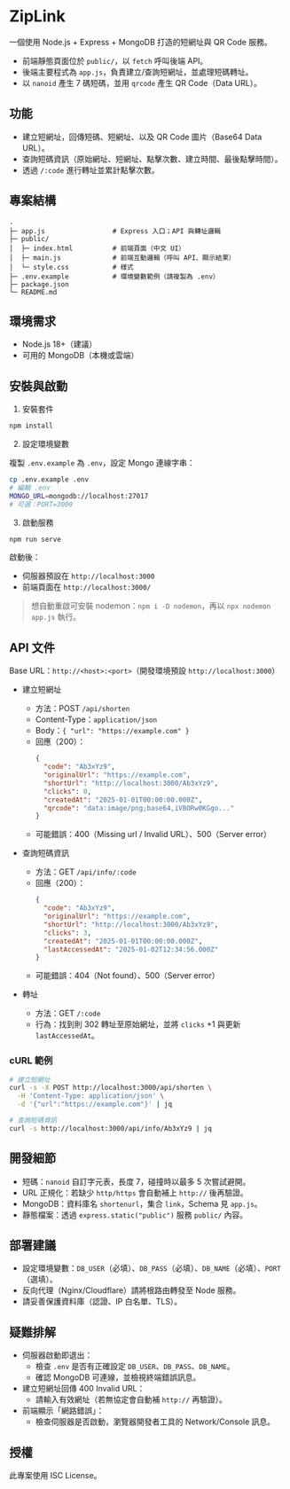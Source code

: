 # ZipLink

一個使用 Node.js + Express + MongoDB 打造的短網址與 QR Code 服務。

- 前端靜態頁面位於 `public/`，以 `fetch` 呼叫後端 API。
- 後端主要程式為 `app.js`，負責建立/查詢短網址，並處理短碼轉址。
- 以 `nanoid` 產生 7 碼短碼，並用 `qrcode` 產生 QR Code（Data URL）。

## 功能

- 建立短網址，回傳短碼、短網址、以及 QR Code 圖片（Base64 Data URL）。
- 查詢短碼資訊（原始網址、短網址、點擊次數、建立時間、最後點擊時間）。
- 透過 `/:code` 進行轉址並累計點擊次數。

## 專案結構

```
.
├─ app.js                 # Express 入口；API 與轉址邏輯
├─ public/
│  ├─ index.html          # 前端頁面（中文 UI）
│  ├─ main.js             # 前端互動邏輯（呼叫 API、顯示結果）
│  └─ style.css           # 樣式
├─ .env.example           # 環境變數範例（請複製為 .env）
├─ package.json
└─ README.md
```

## 環境需求

- Node.js 18+（建議）
- 可用的 MongoDB（本機或雲端）

## 安裝與啟動

1) 安裝套件

```bash
npm install
```

2) 設定環境變數

複製 `.env.example` 為 `.env`，設定 Mongo 連線字串：

```bash
cp .env.example .env
# 編輯 .env
MONGO_URL=mongodb://localhost:27017
# 可選：PORT=3000
```

3) 啟動服務

```bash
npm run serve
```

啟動後：
- 伺服器預設在 `http://localhost:3000`
- 前端頁面在 `http://localhost:3000/`

> 想自動重啟可安裝 nodemon：`npm i -D nodemon`，再以 `npx nodemon app.js` 執行。

## API 文件

Base URL：`http://<host>:<port>`（開發環境預設 `http://localhost:3000`）

- 建立短網址
  - 方法：POST `/api/shorten`
  - Content-Type：`application/json`
  - Body：`{ "url": "https://example.com" }`
  - 回應（200）：
    ```json
    {
      "code": "Ab3xYz9",
      "originalUrl": "https://example.com",
      "shortUrl": "http://localhost:3000/Ab3xYz9",
      "clicks": 0,
      "createdAt": "2025-01-01T00:00:00.000Z",
      "qrcode": "data:image/png;base64,iVBORw0KGgo..."
    }
    ```
  - 可能錯誤：400（Missing url / Invalid URL）、500（Server error）

- 查詢短碼資訊
  - 方法：GET `/api/info/:code`
  - 回應（200）：
    ```json
    {
      "code": "Ab3xYz9",
      "originalUrl": "https://example.com",
      "shortUrl": "http://localhost:3000/Ab3xYz9",
      "clicks": 3,
      "createdAt": "2025-01-01T00:00:00.000Z",
      "lastAccessedAt": "2025-01-02T12:34:56.000Z"
    }
    ```
  - 可能錯誤：404（Not found）、500（Server error）

- 轉址
  - 方法：GET `/:code`
  - 行為：找到則 302 轉址至原始網址，並將 `clicks` +1 與更新 `lastAccessedAt`。

### cURL 範例

```bash
# 建立短網址
curl -s -X POST http://localhost:3000/api/shorten \
  -H 'Content-Type: application/json' \
  -d '{"url":"https://example.com"}' | jq

# 查詢短碼資訊
curl -s http://localhost:3000/api/info/Ab3xYz9 | jq
```

## 開發細節

- 短碼：`nanoid` 自訂字元表，長度 7，碰撞時以最多 5 次嘗試避開。
- URL 正規化：若缺少 `http/https` 會自動補上 `http://` 後再驗證。
- MongoDB：資料庫名 `shortenurl`，集合 `link`，Schema 見 `app.js`。
- 靜態檔案：透過 `express.static("public")` 服務 `public/` 內容。

## 部署建議

- 設定環境變數：`DB_USER`（必填）、`DB_PASS`（必填）、`DB_NAME`（必填）、`PORT`（選填）。
- 反向代理（Nginx/Cloudflare）請將根路由轉發至 Node 服務。
- 請妥善保護資料庫（認證、IP 白名單、TLS）。

## 疑難排解

- 伺服器啟動即退出：
  - 檢查 `.env` 是否有正確設定 `DB_USER`、`DB_PASS`、`DB_NAME`。
  - 確認 MongoDB 可連線，並檢視終端錯誤訊息。
- 建立短網址回傳 400 Invalid URL：
  - 請輸入有效網址（若無協定會自動補 `http://` 再驗證）。
- 前端顯示「網路錯誤」：
  - 檢查伺服器是否啟動，瀏覽器開發者工具的 Network/Console 訊息。

## 授權

此專案使用 ISC License。
